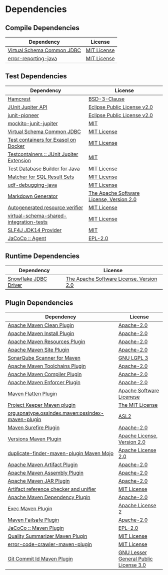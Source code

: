 <!-- @formatter:off -->
# Dependencies

## Compile Dependencies

| Dependency                      | License          |
| ------------------------------- | ---------------- |
| [Virtual Schema Common JDBC][0] | [MIT License][1] |
| [error-reporting-java][2]       | [MIT License][3] |

## Test Dependencies

| Dependency                                      | License                                        |
| ----------------------------------------------- | ---------------------------------------------- |
| [Hamcrest][4]                                   | [BSD-3-Clause][5]                              |
| [JUnit Jupiter API][6]                          | [Eclipse Public License v2.0][7]               |
| [junit-pioneer][8]                              | [Eclipse Public License v2.0][7]               |
| [mockito-junit-jupiter][9]                      | [MIT][10]                                      |
| [Virtual Schema Common JDBC][0]                 | [MIT License][1]                               |
| [Test containers for Exasol on Docker][11]      | [MIT License][12]                              |
| [Testcontainers :: JUnit Jupiter Extension][13] | [MIT][14]                                      |
| [Test Database Builder for Java][15]            | [MIT License][16]                              |
| [Matcher for SQL Result Sets][17]               | [MIT License][18]                              |
| [udf-debugging-java][19]                        | [MIT License][20]                              |
| [Markdown Generator][21]                        | [The Apache Software License, Version 2.0][22] |
| [Autogenerated resource verifier][23]           | [MIT License][24]                              |
| [virtual-schema-shared-integration-tests][25]   | [MIT License][26]                              |
| [SLF4J JDK14 Provider][27]                      | [MIT][28]                                      |
| [JaCoCo :: Agent][29]                           | [EPL-2.0][30]                                  |

## Runtime Dependencies

| Dependency                  | License                                        |
| --------------------------- | ---------------------------------------------- |
| [Snowflake JDBC Driver][31] | [The Apache Software License, Version 2.0][22] |

## Plugin Dependencies

| Dependency                                              | License                                     |
| ------------------------------------------------------- | ------------------------------------------- |
| [Apache Maven Clean Plugin][32]                         | [Apache-2.0][33]                            |
| [Apache Maven Install Plugin][34]                       | [Apache-2.0][33]                            |
| [Apache Maven Resources Plugin][35]                     | [Apache-2.0][33]                            |
| [Apache Maven Site Plugin][36]                          | [Apache-2.0][33]                            |
| [SonarQube Scanner for Maven][37]                       | [GNU LGPL 3][38]                            |
| [Apache Maven Toolchains Plugin][39]                    | [Apache-2.0][33]                            |
| [Apache Maven Compiler Plugin][40]                      | [Apache-2.0][33]                            |
| [Apache Maven Enforcer Plugin][41]                      | [Apache-2.0][33]                            |
| [Maven Flatten Plugin][42]                              | [Apache Software Licenese][33]              |
| [Project Keeper Maven plugin][43]                       | [The MIT License][44]                       |
| [org.sonatype.ossindex.maven:ossindex-maven-plugin][45] | [ASL2][22]                                  |
| [Maven Surefire Plugin][46]                             | [Apache-2.0][33]                            |
| [Versions Maven Plugin][47]                             | [Apache License, Version 2.0][33]           |
| [duplicate-finder-maven-plugin Maven Mojo][48]          | [Apache License 2.0][49]                    |
| [Apache Maven Artifact Plugin][50]                      | [Apache-2.0][33]                            |
| [Apache Maven Assembly Plugin][51]                      | [Apache-2.0][33]                            |
| [Apache Maven JAR Plugin][52]                           | [Apache-2.0][33]                            |
| [Artifact reference checker and unifier][53]            | [MIT License][54]                           |
| [Apache Maven Dependency Plugin][55]                    | [Apache-2.0][33]                            |
| [Exec Maven Plugin][56]                                 | [Apache License 2][33]                      |
| [Maven Failsafe Plugin][57]                             | [Apache-2.0][33]                            |
| [JaCoCo :: Maven Plugin][58]                            | [EPL-2.0][30]                               |
| [Quality Summarizer Maven Plugin][59]                   | [MIT License][60]                           |
| [error-code-crawler-maven-plugin][61]                   | [MIT License][62]                           |
| [Git Commit Id Maven Plugin][63]                        | [GNU Lesser General Public License 3.0][64] |

[0]: https://github.com/exasol/virtual-schema-common-jdbc/
[1]: https://github.com/exasol/virtual-schema-common-jdbc/blob/main/LICENSE
[2]: https://github.com/exasol/error-reporting-java/
[3]: https://github.com/exasol/error-reporting-java/blob/main/LICENSE
[4]: http://hamcrest.org/JavaHamcrest/
[5]: https://raw.githubusercontent.com/hamcrest/JavaHamcrest/master/LICENSE
[6]: https://junit.org/
[7]: https://www.eclipse.org/legal/epl-v20.html
[8]: https://junit-pioneer.org/
[9]: https://github.com/mockito/mockito
[10]: https://opensource.org/licenses/MIT
[11]: https://github.com/exasol/exasol-testcontainers/
[12]: https://github.com/exasol/exasol-testcontainers/blob/main/LICENSE
[13]: https://java.testcontainers.org
[14]: http://opensource.org/licenses/MIT
[15]: https://github.com/exasol/test-db-builder-java/
[16]: https://github.com/exasol/test-db-builder-java/blob/main/LICENSE
[17]: https://github.com/exasol/hamcrest-resultset-matcher/
[18]: https://github.com/exasol/hamcrest-resultset-matcher/blob/main/LICENSE
[19]: https://github.com/exasol/udf-debugging-java/
[20]: https://github.com/exasol/udf-debugging-java/blob/main/LICENSE
[21]: https://github.com/Steppschuh/Java-Markdown-Generator
[22]: http://www.apache.org/licenses/LICENSE-2.0.txt
[23]: https://github.com/exasol/autogenerated-resource-verifier-java/
[24]: https://github.com/exasol/autogenerated-resource-verifier-java/blob/main/LICENSE
[25]: https://github.com/exasol/virtual-schema-shared-integration-tests/
[26]: https://github.com/exasol/virtual-schema-shared-integration-tests/blob/main/LICENSE
[27]: http://www.slf4j.org
[28]: https://opensource.org/license/mit
[29]: https://www.eclemma.org/jacoco/index.html
[30]: https://www.eclipse.org/legal/epl-2.0/
[31]: https://www.snowflake.net/
[32]: https://maven.apache.org/plugins/maven-clean-plugin/
[33]: https://www.apache.org/licenses/LICENSE-2.0.txt
[34]: https://maven.apache.org/plugins/maven-install-plugin/
[35]: https://maven.apache.org/plugins/maven-resources-plugin/
[36]: https://maven.apache.org/plugins/maven-site-plugin/
[37]: http://docs.sonarqube.org/display/PLUG/Plugin+Library/sonar-maven-plugin
[38]: http://www.gnu.org/licenses/lgpl.txt
[39]: https://maven.apache.org/plugins/maven-toolchains-plugin/
[40]: https://maven.apache.org/plugins/maven-compiler-plugin/
[41]: https://maven.apache.org/enforcer/maven-enforcer-plugin/
[42]: https://www.mojohaus.org/flatten-maven-plugin/
[43]: https://github.com/exasol/project-keeper/
[44]: https://github.com/exasol/project-keeper/blob/main/LICENSE
[45]: https://sonatype.github.io/ossindex-maven/maven-plugin/
[46]: https://maven.apache.org/surefire/maven-surefire-plugin/
[47]: https://www.mojohaus.org/versions/versions-maven-plugin/
[48]: https://basepom.github.io/duplicate-finder-maven-plugin
[49]: http://www.apache.org/licenses/LICENSE-2.0.html
[50]: https://maven.apache.org/plugins/maven-artifact-plugin/
[51]: https://maven.apache.org/plugins/maven-assembly-plugin/
[52]: https://maven.apache.org/plugins/maven-jar-plugin/
[53]: https://github.com/exasol/artifact-reference-checker-maven-plugin/
[54]: https://github.com/exasol/artifact-reference-checker-maven-plugin/blob/main/LICENSE
[55]: https://maven.apache.org/plugins/maven-dependency-plugin/
[56]: https://www.mojohaus.org/exec-maven-plugin
[57]: https://maven.apache.org/surefire/maven-failsafe-plugin/
[58]: https://www.jacoco.org/jacoco/trunk/doc/maven.html
[59]: https://github.com/exasol/quality-summarizer-maven-plugin/
[60]: https://github.com/exasol/quality-summarizer-maven-plugin/blob/main/LICENSE
[61]: https://github.com/exasol/error-code-crawler-maven-plugin/
[62]: https://github.com/exasol/error-code-crawler-maven-plugin/blob/main/LICENSE
[63]: https://github.com/git-commit-id/git-commit-id-maven-plugin
[64]: http://www.gnu.org/licenses/lgpl-3.0.txt
